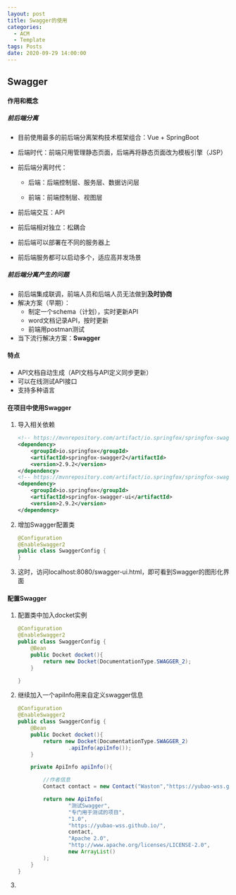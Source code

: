 ```yaml
---
layout: post
title: Swagger的使用
categories:
  - ACM
  - Template
tags: Posts
date: 2020-09-29 14:00:00
---
```


## Swagger

#### 作用和概念

##### 前后端分离

- 目前使用最多的前后端分离架构技术框架组合：Vue + SpringBoot

- 后端时代：前端只用管理静态页面，后端再将静态页面改为模板引擎（JSP）

- 前后端分离时代：

  - 后端：后端控制层、服务层、数据访问层

  - 前端：前端控制层、视图层

- 前后端交互：API

- 前后端相对独立：松耦合

- 前后端可以部署在不同的服务器上

- 前后端服务都可以启动多个，适应高并发场景

##### 前后端分离产生的问题

- 前后端集成联调，前端人员和后端人员无法做到**及时协商**
- 解决方案（早期）：
  - 制定一个schema（计划），实时更新API
  - word文档记录API，按时更新
  - 前端用postman测试
- 当下流行解决方案：**Swagger**

#### 特点

- API文档自动生成（API文档与API定义同步更新）
- 可以在线测试API接口
- 支持多种语言

#### 在项目中使用Swagger

1. 导入相关依赖

   ```xml
   <!-- https://mvnrepository.com/artifact/io.springfox/springfox-swagger2 -->
   <dependency>
       <groupId>io.springfox</groupId>
       <artifactId>springfox-swagger2</artifactId>
       <version>2.9.2</version>
   </dependency>
   <!-- https://mvnrepository.com/artifact/io.springfox/springfox-swagger-ui -->
   <dependency>
       <groupId>io.springfox</groupId>
       <artifactId>springfox-swagger-ui</artifactId>
       <version>2.9.2</version>
   </dependency>
   
   ```

   

2. 增加Swagger配置类

   ```java
   @Configuration
   @EnableSwagger2
   public class SwaggerConfig {
   }
   ```

3. 这时，访问localhost:8080/swagger-ui.html，即可看到Swagger的图形化界面

#### 配置Swagger

1. 配置类中加入docket实例

   ```java
   @Configuration
   @EnableSwagger2
   public class SwaggerConfig {
       @Bean
       public Docket docket(){
           return new Docket(DocumentationType.SWAGGER_2);
       }
   
   }
   ```

   

2. 继续加入一个apiInfo用来自定义swagger信息

   ```java
   @Configuration
   @EnableSwagger2
   public class SwaggerConfig {
       @Bean
       public Docket docket(){
           return new Docket(DocumentationType.SWAGGER_2)
                   .apiInfo(apiInfo());
       }
   
       private ApiInfo apiInfo(){
   
           //作者信息
           Contact contact = new Contact("Waston","https://yubao-wss.github.io/","xxx@xx.com");
   
           return new ApiInfo(
                   "测试Swagger",
                   "专门用于测试的项目",
                   "1.0",
                   "https://yubao-wss.github.io/",
                   contact,
                   "Apache 2.0",
                   "http://www.apache.org/licenses/LICENSE-2.0",
                   new ArrayList()
           );
       }
   }
   ```

3. 

